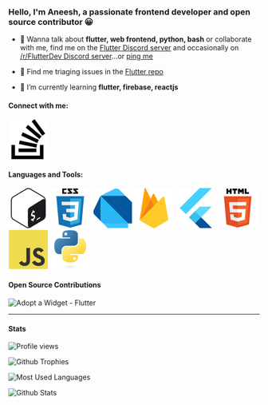 ### Hello, I'm Aneesh, a passionate frontend developer and open source contributor 😀

- 💬 Wanna talk about **flutter, web frontend, python, bash** or collaborate with me, find me on the [Flutter Discord server] and occasionally on [/r/FlutterDev Discord server]...or [ping me](https://discordapp.com/users/724119894815277128)

-  🔎 Find me triaging issues in the [Flutter repo]

- 🌱 I’m currently learning **flutter, firebase, reactjs**

#### Connect with me:
[![StackOverflow Icon]][Me@StackOverflow]


#### Languages and Tools:

[![Bash Icon]][bash]
[![CSS Icon]][css]
[![Dart Icon]][dart]
[![Firebase Icon]][firebase]
[![Flutter Icon]][flutter]
[![HTML Icon]][html5]
[![JS Icon]][js]
[![Python Icon]][python]

#### Open Source Contributions

![Adopt a Widget - Flutter](https://user-images.githubusercontent.com/66567899/103369890-52b37b00-4af1-11eb-8138-fe87d28ea0b5.gif)

---

#### Stats

![Profile views](https://komarev.com/ghpvc/?username=sidrao2006&label=Profile%20views&color=0e75b6&style=flat)

![Github Trophies](https://github-profile-trophy.vercel.app/?username=sidrao2006&title=Joined2020,Issues,PullRequest,Commit,Repositories)

![Most Used Languages](https://github-readme-stats.vercel.app/api/top-langs/?username=sidrao2006&layout=compact)

![Github Stats](https://github-readme-stats.vercel.app/api?username=sidrao2006&show_icons=true&hide=stars)


<!-- LINKS -->

[Flutter repo]: https://github.com/flutter/flutter
[Flutter Discord server]: https://discord.gg/BS8KZyg
[/r/FlutterDev Discord server]: https://discord.gg/rflutterdev
[Me@StackOverflow]: https://stackoverflow.com/users/11626847

<!-- Links to icons -->
[StackOverflow Icon]: ./icons/stackoverflow.svg
[Bash Icon]: ./icons/bash.svg
[CSS Icon]: ./icons/css3.svg
[Dart Icon]: ./icons/dart.svg
[Firebase Icon]: ./icons/firebase.svg
[Flutter Icon]: ./icons/flutter.svg
[HTML Icon]: ./icons/html5.svg
[JS Icon]: ./icons/js.svg
[Python Icon]: ./icons/python.svg

<!-- Links to language webpages -->
[bash]: https://www.gnu.org/software/bash/
[css]: https://www.w3schools.com/css/
[dart]: https://dart.dev
[firebase]: https://firebase.google.com/
[flutter]: https://flutter.dev
[html5]: https://www.w3.org/html/
[js]: https://developer.mozilla.org/en-US/docs/Web/JavaScript
[python]: https://www.python.org
